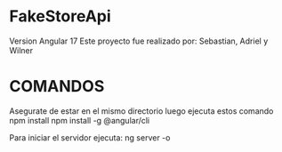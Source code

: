 # FakeStoreApi
 Version Angular 17
 Este proyecto fue realizado por: Sebastian, Adriel y Wilner
# COMANDOS
Asegurate de estar en el mismo directorio
luego ejecuta estos comando
npm install
npm install -g @angular/cli

Para iniciar el servidor ejecuta:
ng server -o


